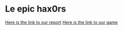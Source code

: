 # Le epic hax0rs 
 [Here is the link to our report](https://docs.google.com/document/d/1tDtIuMrAPtRhwMGVw9TX87adqMzsTEpy1BK2OEyy7ec/edit?usp=sharing)
 [Here is the link to our game](http://lehax0rs.com:8080/)
